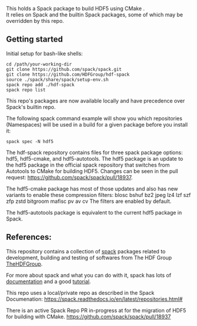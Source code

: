 This holds a Spack package to build HDF5 using CMake .  
It relies on Spack and the builtin Spack packages, some of which may be overridden by this repo.

## Getting started

Initial setup for bash-like shells:

```
cd /path/your-working-dir
git clone https://github.com/spack/spack.git
git clone https://github.com/HDFGroup/hdf-spack
source ./spack/share/spack/setup-env.sh
spack repo add ./hdf-spack
spack repo list
```
This repo's packages are now available locally and have precedence over Spack's builtin repo.

The following spack command example will show you which repositories (Namespaces) will be used in a build for a given package before you install it:

```
spack spec -N hdf5
```

The hdf-spack repository contains files for three spack package options: 
hdf5,  hdf5-cmake, and hdf5-autotools.
The hdf5 package is an update to the hdf5 package in the official spack repository
that switches from Autotools to CMake for building HDF5.  Changes can be seen in the
pull request:  https://github.com/spack/spack/pull/18937.

The hdf5-cmake package has most of those updates and also has new variants to enable
these compression filters:
    blosc bshuf bz2 jpeg lz4 lzf szf
    zfp zstd bitgroom mafisc pv av cv
The filters are enabled by default.

The hdf5-autotools package is equivalent to the current hdf5 package in Spack. 

## References: 

This repository contains a collection of [spack](https://spack.io/) packages related to development, building and testing of softwares from The HDF Group [TheHDFGroup](https://www.hdfgroup.org).

For more about spack and what you can do with it, spack has lots of
[documentation](https://spack.readthedocs.io/en/latest/) and a good
[tutorial](https://spack.readthedocs.io/en/latest/tutorial_sc16.html).

This repo uses a local/private repo as described in the Spack Documenation: https://spack.readthedocs.io/en/latest/repositories.html#

There is an active Spack Repo PR in-progress at for the migration of HDF5 for building with CMake.
https://github.com/spack/spack/pull/18937
